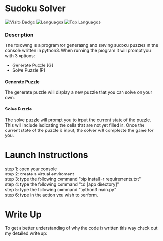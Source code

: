 # Sudoku Solver
[![Visits Badge](https://badges.pufler.dev/visits/bellerb/Sudoku_Solver)](#)
[![Languages](https://img.shields.io/github/languages/count/bellerb/Sudoku_Solver?style=flat-square
)](#)
[![Top Languages](https://img.shields.io/github/languages/top/bellerb/Sudoku_Solver?style=flat-square
)](#)

### Description
The following is a program for generating and solving sudoku puzzles in the console written in python3. When running the program it will prompt you with 3 options:

* Generate Puzzle [G]
* Solve Puzzle    [P]

#### Generate Puzzle
The generate puzzle will display a new puzzle that you can solve on your own.

#### Solve Puzzle
The solve puzzle will prompt you to input the current state of the puzzle. This will include indicating the cells that are not yet filled in. Once the current state of the puzzle is input, the solver will compleate the game for you.

# Launch Instructions
step 1: open your console <br>
step 2: create a virtual enviroment <br>
step 3: type the following command "pip install -r requirements.txt"<br>
step 4: type the following command "cd [app directory]" <br>
step 5: type the following command "python3 main.py" <br>
step 6: type in the action you wish to perform.

# Write Up
To get a better understanding of why the code is written this way check out my detailed write up:
